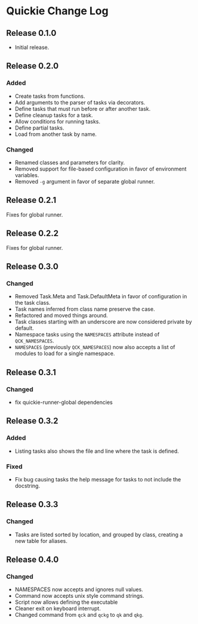 # Quickie Change Log

## Release 0.1.0

- Initial release.

## Release 0.2.0

### Added

- Create tasks from functions.
- Add arguments to the parser of tasks via decorators.
- Define tasks that must run before or after another task.
- Define cleanup tasks for a task.
- Allow conditions for running tasks.
- Define partial tasks.
- Load from another task by name.

### Changed

- Renamed classes and parameters for clarity.
- Removed support for file-based configuration in favor of environment variables.
- Removed `-g` argument in favor of separate global runner.

## Release 0.2.1

Fixes for global runner.

## Release 0.2.2

Fixes for global runner.

## Release 0.3.0

### Changed

- Removed Task.Meta and Task.DefaultMeta in favor of configuration in the task class.
- Task names inferred from class name preserve the case.
- Refactored and moved things around.
- Task classes starting with an underscore are now considered private by default.
- Namespace tasks using the `NAMESPACES` attribute instead of `QCK_NAMESPACES`.
- `NAMESPACES` (previously `QCK_NAMESPACES`) now also accepts a list of modules to load for
  a single namespace.

## Release 0.3.1

### Changed

- fix quickie-runner-global dependencies


## Release 0.3.2

### Added

- Listing tasks also shows the file and line where the task is defined.

### Fixed

- Fix bug causing tasks the help message for tasks to not include the docstring.


## Release 0.3.3

### Changed

- Tasks are listed sorted by location, and grouped by class, creating a new table for aliases.


## Release 0.4.0

### Changed

- NAMESPACES now accepts and ignores null values.
- Command now accepts unix style command strings.
- Script now allows defining the executable
- Cleaner exit on keyboard interrupt.
- Changed command from `qck` and `qckg` to `qk` and `qkg`.
